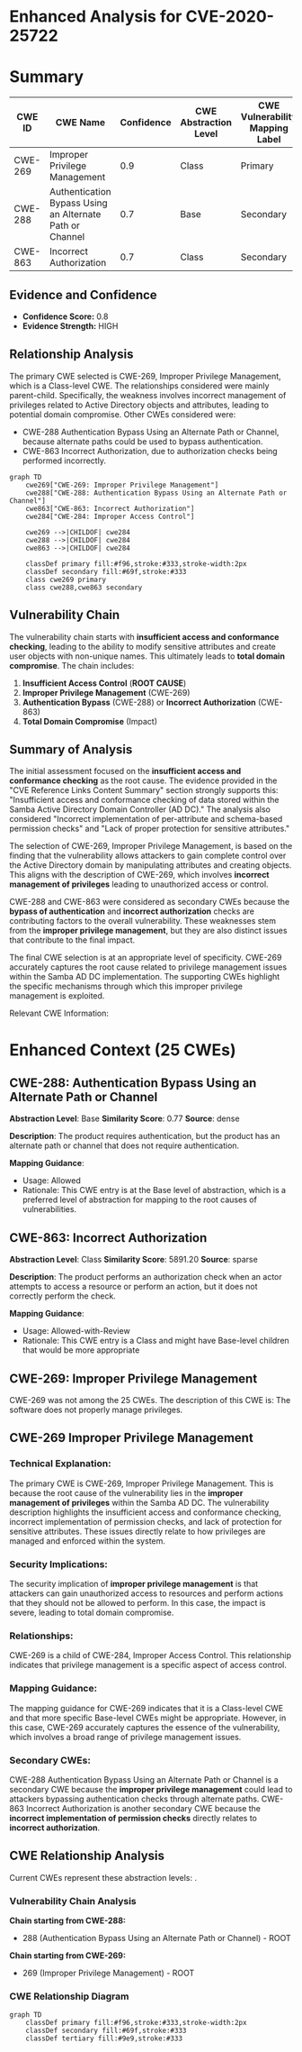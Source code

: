 # Enhanced Analysis for CVE-2020-25722

# Summary
| CWE ID | CWE Name | Confidence | CWE Abstraction Level | CWE Vulnerability Mapping Label | CWE-Vulnerability Mapping Notes |
|---|---|---|---|---|---|
| CWE-269 | Improper Privilege Management | 0.9 | Class | Primary | Allowed-with-Review |
| CWE-288 | Authentication Bypass Using an Alternate Path or Channel | 0.7 | Base | Secondary | Allowed |
| CWE-863 | Incorrect Authorization | 0.7 | Class | Secondary | Allowed-with-Review |

## Evidence and Confidence

*   **Confidence Score:** 0.8
*   **Evidence Strength:** HIGH

## Relationship Analysis
The primary CWE selected is CWE-269, Improper Privilege Management, which is a Class-level CWE. The relationships considered were mainly parent-child. Specifically, the weakness involves incorrect management of privileges related to Active Directory objects and attributes, leading to potential domain compromise. Other CWEs considered were:
*   CWE-288 Authentication Bypass Using an Alternate Path or Channel, because alternate paths could be used to bypass authentication.
*   CWE-863 Incorrect Authorization, due to authorization checks being performed incorrectly.

```mermaid
graph TD
    cwe269["CWE-269: Improper Privilege Management"]
    cwe288["CWE-288: Authentication Bypass Using an Alternate Path or Channel"]
    cwe863["CWE-863: Incorrect Authorization"]
    cwe284["CWE-284: Improper Access Control"]

    cwe269 -->|CHILDOF| cwe284
    cwe288 -->|CHILDOF| cwe284
    cwe863 -->|CHILDOF| cwe284
    
    classDef primary fill:#f96,stroke:#333,stroke-width:2px
    classDef secondary fill:#69f,stroke:#333
    class cwe269 primary
    class cwe288,cwe863 secondary
```

## Vulnerability Chain
The vulnerability chain starts with **insufficient access and conformance checking**, leading to the ability to modify sensitive attributes and create user objects with non-unique names. This ultimately leads to **total domain compromise**. The chain includes:
1.  **Insufficient Access Control** (**ROOT CAUSE**)
2.  **Improper Privilege Management** (CWE-269)
3.  **Authentication Bypass** (CWE-288) or **Incorrect Authorization** (CWE-863)
4.  **Total Domain Compromise** (Impact)

## Summary of Analysis
The initial assessment focused on the **insufficient access and conformance checking** as the root cause. The evidence provided in the "CVE Reference Links Content Summary" section strongly supports this: "Insufficient access and conformance checking of data stored within the Samba Active Directory Domain Controller (AD DC)." The analysis also considered "Incorrect implementation of per-attribute and schema-based permission checks" and "Lack of proper protection for sensitive attributes."

The selection of CWE-269, Improper Privilege Management, is based on the finding that the vulnerability allows attackers to gain complete control over the Active Directory domain by manipulating attributes and creating objects. This aligns with the description of CWE-269, which involves **incorrect management of privileges** leading to unauthorized access or control.

CWE-288 and CWE-863 were considered as secondary CWEs because the **bypass of authentication** and **incorrect authorization** checks are contributing factors to the overall vulnerability. These weaknesses stem from the **improper privilege management**, but they are also distinct issues that contribute to the final impact.

The final CWE selection is at an appropriate level of specificity. CWE-269 accurately captures the root cause related to privilege management issues within the Samba AD DC implementation. The supporting CWEs highlight the specific mechanisms through which this improper privilege management is exploited.

Relevant CWE Information:

# Enhanced Context (25 CWEs)

## CWE-288: Authentication Bypass Using an Alternate Path or Channel
**Abstraction Level**: Base
**Similarity Score**: 0.77
**Source**: dense

**Description**:
The product requires authentication, but the product has an alternate path or channel that does not require authentication.

**Mapping Guidance**:
- Usage: Allowed
- Rationale: This CWE entry is at the Base level of abstraction, which is a preferred level of abstraction for mapping to the root causes of vulnerabilities.

## CWE-863: Incorrect Authorization
**Abstraction Level**: Class
**Similarity Score**: 5891.20
**Source**: sparse

**Description**:
The product performs an authorization check when an actor attempts to access a resource or perform an action, but it does not correctly perform the check.

**Mapping Guidance**:
- Usage: Allowed-with-Review
- Rationale: This CWE entry is a Class and might have Base-level children that would be more appropriate

## CWE-269: Improper Privilege Management
CWE-269 was not among the 25 CWEs. The description of this CWE is: The software does not properly manage privileges.
## CWE-269 Improper Privilege Management
### Technical Explanation:
The primary CWE is CWE-269, Improper Privilege Management. This is because the root cause of the vulnerability lies in the **improper management of privileges** within the Samba AD DC. The vulnerability description highlights the insufficient access and conformance checking, incorrect implementation of permission checks, and lack of protection for sensitive attributes. These issues directly relate to how privileges are managed and enforced within the system.

### Security Implications:
The security implication of **improper privilege management** is that attackers can gain unauthorized access to resources and perform actions that they should not be allowed to perform. In this case, the impact is severe, leading to total domain compromise.

### Relationships:
CWE-269 is a child of CWE-284, Improper Access Control. This relationship indicates that privilege management is a specific aspect of access control.

### Mapping Guidance:
The mapping guidance for CWE-269 indicates that it is a Class-level CWE and that more specific Base-level CWEs might be appropriate. However, in this case, CWE-269 accurately captures the essence of the vulnerability, which involves a broad range of privilege management issues.

### Secondary CWEs:
CWE-288 Authentication Bypass Using an Alternate Path or Channel is a secondary CWE because the **improper privilege management** could lead to attackers bypassing authentication checks through alternate paths.
CWE-863 Incorrect Authorization is another secondary CWE because the **incorrect implementation of permission checks** directly relates to **incorrect authorization**.


## CWE Relationship Analysis

Current CWEs represent these abstraction levels: .


### Vulnerability Chain Analysis

**Chain starting from CWE-288:**
- 288 (Authentication Bypass Using an Alternate Path or Channel) - ROOT


**Chain starting from CWE-269:**
- 269 (Improper Privilege Management) - ROOT



### CWE Relationship Diagram

```mermaid
graph TD
    classDef primary fill:#f96,stroke:#333,stroke-width:2px
    classDef secondary fill:#69f,stroke:#333
    classDef tertiary fill:#9e9,stroke:#333
```